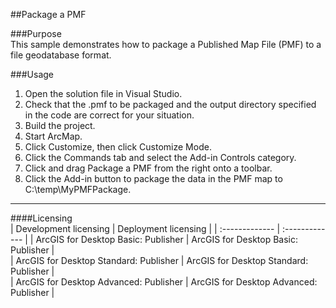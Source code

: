 ##Package a PMF

###Purpose  
This sample demonstrates how to package a Published Map File (PMF) to a file geodatabase format.  


###Usage
1. Open the solution file in Visual Studio.  
1. Check that the .pmf to be packaged and the output directory specified in the code are correct for your situation.  
1. Build the project.  
1. Start ArcMap.  
1. Click Customize, then click Customize Mode.  
1. Click the Commands tab and select the Add-in Controls category.   
1. Click and drag Package a PMF from the right onto a toolbar.  
1. Click the Add-in button to package the data in the PMF map to C:\temp\MyPMFPackage.  









---------------------------------

####Licensing  
| Development licensing | Deployment licensing | 
| :------------- | :------------- | 
| ArcGIS for Desktop Basic: Publisher | ArcGIS for Desktop Basic: Publisher |  
| ArcGIS for Desktop Standard: Publisher | ArcGIS for Desktop Standard: Publisher |  
| ArcGIS for Desktop Advanced: Publisher | ArcGIS for Desktop Advanced: Publisher |  


